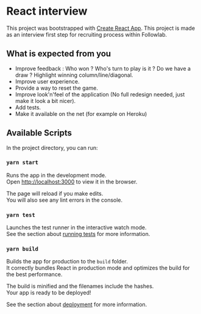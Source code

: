 # React interview

This project was bootstrapped with [Create React App](https://github.com/facebook/create-react-app).
This project is made as an interview first step for recruiting process within Followlab.

## What is expected from you

* Improve feedback : Who won ? Who's turn to play is it ? Do we have a draw ? Highlight winning column/line/diagonal.
* Improve user experience.
* Provide a way to reset the game.
* Improve look'n'feel of the application (No full redesign needed, just make it look a bit nicer).
* Add tests.
* Make it available on the net (for example on Heroku)

## Available Scripts

In the project directory, you can run:

### `yarn start`

Runs the app in the development mode.<br />
Open [http://localhost:3000](http://localhost:3000) to view it in the browser.

The page will reload if you make edits.<br />
You will also see any lint errors in the console.

### `yarn test`

Launches the test runner in the interactive watch mode.<br />
See the section about [running tests](https://facebook.github.io/create-react-app/docs/running-tests) for more information.

### `yarn build`

Builds the app for production to the `build` folder.<br />
It correctly bundles React in production mode and optimizes the build for the best performance.

The build is minified and the filenames include the hashes.<br />
Your app is ready to be deployed!

See the section about [deployment](https://facebook.github.io/create-react-app/docs/deployment) for more information.
